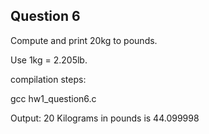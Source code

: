 ## Question 6

Compute and print 20kg to pounds.

Use 1kg = 2.205lb.

compilation steps:

gcc hw1_question6.c

Output:
20 Kilograms in pounds is 44.099998

